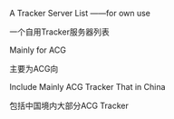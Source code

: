 A Tracker Server List ——for own use 

一个自用Tracker服务器列表

Mainly for ACG

主要为ACG向



Include Mainly ACG Tracker That in China

包括中国境内大部分ACG Tracker

